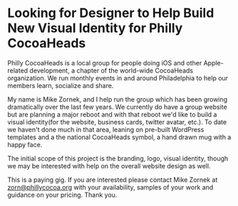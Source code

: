 # Looking for Designer to Help Build New Visual Identity for Philly CocoaHeads

Philly CocoaHeads is a local group for people doing iOS and other Apple-related development, a chapter of the world-wide CocoaHeads organization. We run monthly events in and around Philadelphia to help our members learn, socialize and share.

My name is Mike Zornek, and I help run the group which has been growing dramatically over the last few years. We currently do have a group website but are planning a major reboot and with that reboot we'd like to build a visual identity(for the website, business cards, twitter avatar, etc.). To date we haven't done much in that area, leaning on pre-built WordPress templates and a the national CocoaHeads symbol, a hand drawn mug with a happy face.

The initial scope of this project is the branding, logo, visual identity, though we may be interested with help on the overall website design as well.

This is a paying gig. If you are interested please contact Mike Zornek at <zorn@phillycocoa.org> with your availability, samples of your work and guidance on your pricing. Thank you.